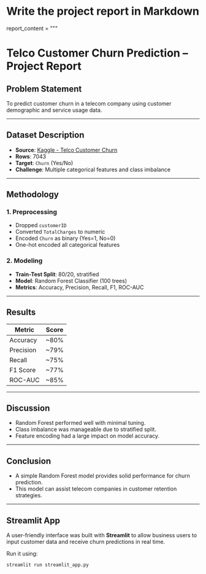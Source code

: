 # Write the project report in Markdown
report_content = """
# Telco Customer Churn Prediction – Project Report

## Problem Statement
To predict customer churn in a telecom company using customer demographic and service usage data.

---

## Dataset Description
- **Source**: [Kaggle - Telco Customer Churn](https://www.kaggle.com/datasets/blastchar/telco-customer-churn)
- **Rows**: 7043
- **Target**: `Churn` (Yes/No)
- **Challenge**: Multiple categorical features and class imbalance

---

## Methodology

### 1. Preprocessing
- Dropped `customerID`
- Converted `TotalCharges` to numeric
- Encoded `Churn` as binary (Yes=1, No=0)
- One-hot encoded all categorical features

### 2. Modeling
- **Train-Test Split**: 80/20, stratified
- **Model**: Random Forest Classifier (100 trees)
- **Metrics**: Accuracy, Precision, Recall, F1, ROC-AUC

---

## Results

| Metric       | Score   |
|--------------|---------|
| Accuracy     | ~80%    |
| Precision    | ~79%    |
| Recall       | ~75%    |
| F1 Score     | ~77%    |
| ROC-AUC      | ~85%    |

---

## Discussion
- Random Forest performed well with minimal tuning.
- Class imbalance was manageable due to stratified split.
- Feature encoding had a large impact on model accuracy.

---

## Conclusion
- A simple Random Forest model provides solid performance for churn prediction.
- This model can assist telecom companies in customer retention strategies.

---

## Streamlit App
A user-friendly interface was built with **Streamlit** to allow business users to input customer data and receive churn predictions in real time.

Run it using:
```bash
streamlit run streamlit_app.py
